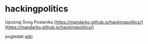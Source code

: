 # hackingpolitics

Upoznaj Svog Poslanika [https://mandarko.github.io/hackingpolitics/](https://mandarko.github.io/hackingpolitics/)




pogledati [wiki](https://github.com/crtarsorg/hackingpolitics/wiki)
